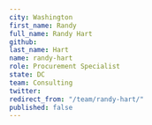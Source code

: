 ```yaml
---
city: Washington
first_name: Randy
full_name: Randy Hart
github: 
last_name: Hart
name: randy-hart
role: Procurement Specialist
state: DC
team: Consulting
twitter: 
redirect_from: "/team/randy-hart/"
published: false
---
```


